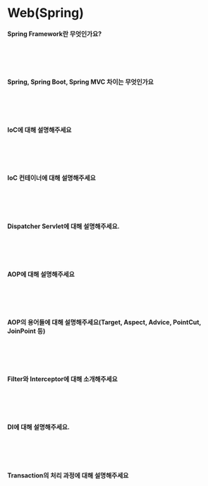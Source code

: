 # Web(Spring)



#### Spring Framework란 무엇인가요?



<br/>

<br/>

<br/>



#### Spring, Spring Boot, Spring MVC 차이는 무엇인가요



<br/>

<br/>

<br/>

#### IoC에 대해 설명해주세요

<br/>

<br/>

<br/>

#### IoC 컨테이너에 대해 설명해주세요

<br/>

<br/>

<br/>

#### Dispatcher Servlet에 대해 설명해주세요.

<br/>

<br/>

<br/>

#### AOP에 대해 설명해주세요

<br/>

<br/>

<br/>

#### AOP의 용어들에 대해 설명해주세요(Target, Aspect, Advice, PointCut, JoinPoint 등)

<br/>

<br/>

<br/>

#### Filter와 Interceptor에 대해 소개해주세요

<br/>

<br/>

<br/>

#### DI에 대해 설명해주세요.

<br/>

<br/>

<br/>

#### Transaction의 처리 과정에 대해 설명해주세요

<br/>

<br/>

<br/>
